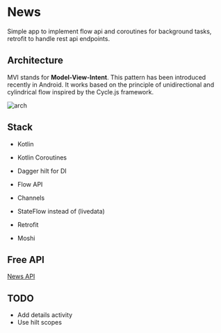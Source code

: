 # News
Simple app to implement flow api and coroutines for background tasks, retrofit to handle rest api endpoints.

## Architecture

MVI stands for **Model-View-Intent**. This pattern has been introduced recently in Android. It works based on the principle of unidirectional and cylindrical flow inspired by the Cycle.js framework.

![arch](https://miro.medium.com/max/911/1*TTKpvdzyNXfPBhVyRqD6EA.png)



## Stack

* Kotlin

* Kotlin Coroutines

* Dagger hilt for DI

* Flow API

* Channels

* StateFlow instead of (livedata)

* Retrofit

* Moshi

## Free API
[News API](https://newsapi.org/)


## TODO

* Add details activity
* Use hilt scopes


